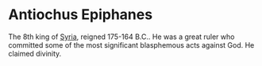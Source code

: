 # Antiochus Epiphanes  
  
The 8th king of [Syria](Syria.md), reigned 175-164 B.C.. He was a great ruler who committed some of the most significant blasphemous acts against God. He claimed divinity.  
